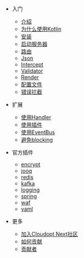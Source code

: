 * 入门
  * [介绍](/zh-cn/README.md)
  * [为什么使用Kotlin](/zh-cn/why-use-kotlin.md)
  * [安装](/zh-cn/install.md)
  * [启动服务器](/zh-cn/start-server.md)
  * [路由](/zh-cn/route.md)
  * [Json](/zh-cn/json.md)
  * [Intercept](/zh-cn/intercept.md)
  * [Validator](/zh-cn/validator.md)
  * [Render](/zh-cn/render.md)
  * [配置文件](/zh-cn/config.md)
  * [错误拦截](/zh-cn/error-handler.md)

* 扩展
  * [使用Handler](/zh-cn/handler.md)
  * [使用插件](/zh-cn/use-plugin.md)
  * [使用EventBus](/zh-cn/eventbus.md)
  * [避免blocking](/zh-cn/avoid-blocking.md)

* 官方插件
  * [encrypt](/zh-cn/plugin-encrypt.md)
  * [jooq](/zh-cn/plugin-jooq.md)
  * [redis](/zh-cn/plugin-redis.md)
  * [kafka](/zh-cn/plugin-kafka.md)
  * [logging](/zh-cn/plugin-logging.md)
  * [spring](/zh-cn/plugin-spring.md)
  * [waf](/zh-cn/plugin-waf.md)
  * [yaml](/zh-cn/plugin-yaml.md)

* 更多
  * [加入Cloudopt Next社区](/zh-cn/join-us.md)
  * [如何贡献](/zh-cn/contributing.md)
  * [贡献者](/zh-cn/contributors.md)